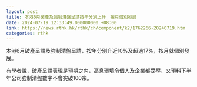 ```yaml
---
layout: post
title: 本港6月破產及強制清盤呈請按年分別上升　按月個別發展
date: 2024-07-19 12:33:49.000000000 +08:00
link: https://news.rthk.hk/rthk/ch/component/k2/1762266-20240719.htm
categories: rthk
---
```


本港6月破產呈請及強制清盤呈請，按年分別升近10%及超過17%，按月就個別發展。

有學者說，破產呈請表現是預期之内，高息環境令個人及企業都受壓，又預料下半年公司強制清盤數字不會突破100宗。
